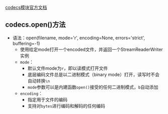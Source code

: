 [codecs模块官方文档](https://docs.python.org/3/library/codecs.html)


## codecs.open()方法
* 语法：open(filename, mode='r', encoding=None, errors='strict', buffering=-1)
  * 使用给定mode打开一个encoded文件，并返回一个StreamReaderWriter实例
  * `mode`：
    * 默认文件mode为`r`，即以读模式打开文件
    * 底层编码文件总是以二进制模式（binary mode）打开，读写时不会自动转换`\n`
    * `mode`参数可以是内建函数`open()`接受的任何二进制模式，`b`自动添加
  * `encoding`：
    * 指定用于文件的编码
    * 支持对`bytes`进行编码和解码的任何编码

